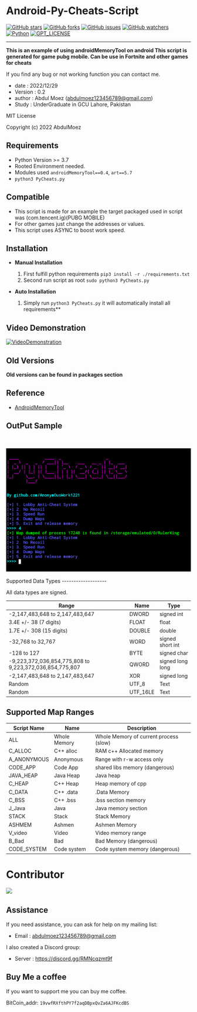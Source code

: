 Android-Py-Cheats-Script
====
[![GitHub stars](https://img.shields.io/github/stars/Anonym0usWork1221/Android-Py-Cheats-Script.svg)](https://github.com/Anonym0usWork1221/Android-Py-Cheats-Script/stargazers)
[![GitHub forks](https://img.shields.io/github/forks/Anonym0usWork1221/Android-Py-Cheats-Script.svg)](https://github.com/Anonym0usWork1221/Android-Py-Cheats-Script/network/members)
[![GitHub issues](https://img.shields.io/github/issues/Anonym0usWork1221/Android-Py-Cheats-Script.svg)](https://github.com/Anonym0usWork1221/Android-Py-Cheats-Script/issues)
[![GitHub watchers](https://img.shields.io/github/watchers/Anonym0usWork1221/Android-Py-Cheats-Script.svg)](https://github.com/Anonym0usWork1221/Android-Py-Cheats-Script/watchers)
[![Python](https://img.shields.io/badge/language-Python%203-blue.svg)](https://www.python.org)
[![GPT_LICENSE](https://img.shields.io/badge/license-MIT-yellow.svg)](https://opensource.org/licenses/)

-----------


**This is an example of using androidMemoryTool on android
This script is generated for game pubg mobile.
Can be use in Fortnite and other games for cheats**

If you find any bug or not working function you can contact me. 

 *  date   : 2022/12/29
 *  Version : 0.2
 *  author : Abdul Moez (abdulmoez123456789@gmail.com)
 *  Study  : UnderGraduate in GCU Lahore, Pakistan
 
 MIT License

 Copyright (c) 2022 AbdulMoez


Requirements
-----------
* Python Version >= 3.7
* Rooted Environment needed.
* Modules used ``androidMemoryTool==0.4``, ``art==5.7``
* ```python3 PyCheats.py```

Compatible
-----------
* This script is made for an example the target packaged used in script was (com.tencent.ig)(PUBG MOBILE)
* For other games just change the addresses or values.
* This script uses ASYNC to boost work speed.

Installation
----------------------------------------
* **__Manual Installation__**
  1. First fulfill python requirements ``pip3 install -r ./requirements.txt``
  2. Second run script as root ``sudo python3 PyCheats.py``

* **__Auto Installation__**
  1. Simply run ``python3 PyCheats.py`` it will automatically install all requirements**

Video Demonstration
----------------------------------------

[![VideoDemonstration](https://img.youtube.com/vi/XgKjv0k_8pQ/0.jpg)](https://www.youtube.com/watch?v=XgKjv0k_8pQ)

Old Versions
----------------------------------------
**Old versions can be found in packages section**

Reference
----------------------------------------
* [AndroidMemoryTool](https://github.com/Anonym0usWork1221/android-memorytool)

OutPut Sample
-----------
<br>
<p align="center">
  <img src="https://github.com/Anonym0usWork1221/Android-Py-Cheats-Script/blob/main/output_sample.png"  title="proxy-list">
</p>
Supported Data Types
-------------------

All data types are signed.

| **Range**                                               | **Name** | **Type**         |
|---------------------------------------------------------|----------|------------------|
| -2,147,483,648 to 2,147,483,647                         | DWORD    | signed int       |
| 3.4E +/- 38 (7 digits)                                  | FLOAT    | float            |
| 1.7E +/- 308 (15 digits)                                | DOUBLE   | double           |
| -32,768 to 32,767                                       | WORD     | signed short int |
| -128 to 127                                             | BYTE     | signed char      |
| -9,223,372,036,854,775,808 to 9,223,372,036,854,775,807 | QWORD    | signed long long |
| -2,147,483,648 to 2,147,483,647                         | XOR      | signed long      |
| Random                                                  | UTF_8    | Text             |
| Random                                                  | UTF_16LE | Text             |


Supported Map Ranges
--------------------
| **Script Name** | **Name**     | **Description**                        |
|-----------------|--------------|----------------------------------------|
| ALL             | Whole Memory | Whole Memory of current process (slow) |
| C_ALLOC         | C++ alloc    | RAM c++ Allocated memory               |
| A_ANONYMOUS     | Anonymous    | Range with r-w access only             |
| CODE_APP        | Code App     | shared libs memory (dangerous)         |
| JAVA_HEAP       | Java Heap    | Java heap                              |
| C_HEAP          | C++ Heap     | Heap memory of cpp                     |
| C_DATA          | C++ .data    | .Data Memory                           |
| C_BSS           | C++ .bss     | .bss section memory                    |
| J_Java          | Java         | Java memory section                    |
| STACK           | Stack        | Stack Memory                           |
| ASHMEM          | Ashmen       | Ashmen Memory                          |
| V_video         | Video        | Video memory range                     |
| B_Bad           | Bad          | Bad Memory (dangerous)                 |
| CODE_SYSTEM     | Code system  | Code system memory (dangerous)         |

# Contributor

<a href = "https://github.com/Anonym0usWork1221/Android-Py-Cheats-Script/graphs/contributors">
  <img src = "https://contrib.rocks/image?repo=Anonym0usWork1221/Android-Py-Cheats-Script"/>
</a>


Assistance
----------
If you need assistance, you can ask for help on my mailing list:

* Email      : abdulmoez123456789@gmail.com

I also created a Discord group:

* Server     : https://discord.gg/RMNcqzmt9f


Buy Me a coffee
--------------
If you want to support me you can buy me coffee.

BitCoin_addr: ``` 19vwfRXfthPY7f2aqDBpxQvZa6AJFKcdBS ```

